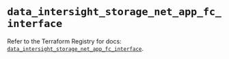 # `data_intersight_storage_net_app_fc_interface`

Refer to the Terraform Registry for docs: [`data_intersight_storage_net_app_fc_interface`](https://registry.terraform.io/providers/ciscodevnet/intersight/1.0.71/docs/data-sources/storage_net_app_fc_interface).
